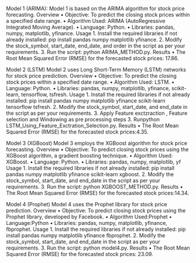 Model 1 (ARIMA):
Model 1 is based on the ARIMA algorithm for stock price forecasting.
Overview
    • Objective: To predict the closing stock prices within a specified date range.
    • Algorithm Used: ARIMA (AutoRegressive Integrated Moving Average).
    • Language: Python.
    • Libraries: pandas, numpy, matplotlib, yfinance.
Usage
    1. Install the required libraries if not already installed: pip install pandas numpy matplotlib yfinance.
    2. Modify the stock_symbol, start_date, end_date, and order in the script as per your requirements.
    3. Run the script: python ARIMA_METHOD.py.
Results
    • The Root Mean Squared Error (RMSE) for the forecasted stock prices: 17.86.

    
Model 2 (LSTM)
Model 2 uses Long Short-Term Memory (LSTM) networks for stock price prediction.
Overview
    • Objective: To predict the closing stock prices within a specified date range.
    • Algorithm Used: LSTM.
    • Language: Python.
    • Libraries: pandas, numpy, matplotlib, yfinance, scikit-learn, tensorflow, tsfresh.
Usage
    1. Install the required libraries if not already installed: pip install pandas numpy matplotlib yfinance scikit-learn tensorflow tsfresh.
    2. Modify the stock_symbol, start_date, and end_date in the script as per your requirements.
    3. Apply Feature exctzraction , Feature selection and Windowing as pre processing steps
    3. Runpython LSTM_Using_Feature_Exctration_Selection.py.
Results
    • The Root Mean Squared Error (RMSE) for the forecasted stock prices:4.35.


Model 3 (XGBoost)
Model 3 employs the XGBoost algorithm for stock price forecasting.
Overview
    • Objective: To predict closing stock prices using the XGBoost algorithm, a gradient boosting technique.
    • Algorithm Used: XGBoost.
    • Language: Python.
    • Libraries: pandas, numpy, matplotlib, yf
Usage
    1. Install the required libraries if not already installed: pip install pandas numpy matplotlib yfinance scikit-learn xgboost.
    2. Modify the stock_symbol, start_date, and end_date in the script as per your requirements.
    3. Run the script: python XGBOOST_METHOD.py.
Results
    • The Root Mean Squared Error (RMSE) for the forecasted stock prices:14.34.


Model 4 (Prophet)
Model 4 uses the Prophet library for stock price prediction.
Overview
    • Objective: To predict closing stock prices using the Prophet library, developed by Facebook.
    • Algorithm Used:Prophet
    • Language:Python
    • Libraries: pandas, numpy, matplotlib, yfinance, fbprophet.
Usage
    1. Install the required libraries if not already installed: pip install pandas numpy matplotlib yfinance fbprophet.
    2. Modify the stock_symbol, start_date, and end_date in the script as per your requirements.
    3. Run the script: python model4.py.
Results
    • The Root Mean Squared Error (RMSE) for the forecasted stock prices: 23.09.
